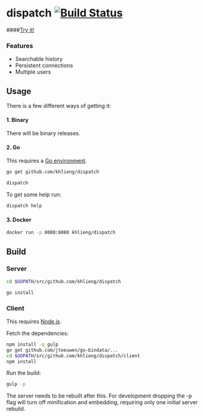 # dispatch [![Build Status](https://travis-ci.org/khlieng/dispatch.svg?branch=master)](https://travis-ci.org/khlieng/dispatch)

####[Try it!](http://np.khlieng.com/)

### Features
* Searchable history
* Persistent connections
* Multiple users

## Usage
There is a few different ways of getting it:

#### 1. Binary
There will be binary releases.

#### 2. Go
This requires a [Go environment](http://golang.org/doc/install).

```bash
go get github.com/khlieng/dispatch

dispatch
```

To get some help run:
```bash
dispatch help
```

#### 3. Docker
```bash
docker run -p 8080:8080 khlieng/dispatch
```

## Build

### Server
```bash
cd $GOPATH/src/github.com/khlieng/dispatch

go install
```

### Client
This requires [Node.js](https://nodejs.org/download/).

Fetch the dependencies:
```bash
npm install -g gulp
go get github.com/jteeuwen/go-bindata/...
cd $GOPATH/src/github.com/khlieng/dispatch/client
npm install
```

Run the build:
```bash
gulp -p
```

The server needs to be rebuilt after this. For development dropping the -p flag 
will turn off minification and embedding, requiring only one initial server rebuild.
